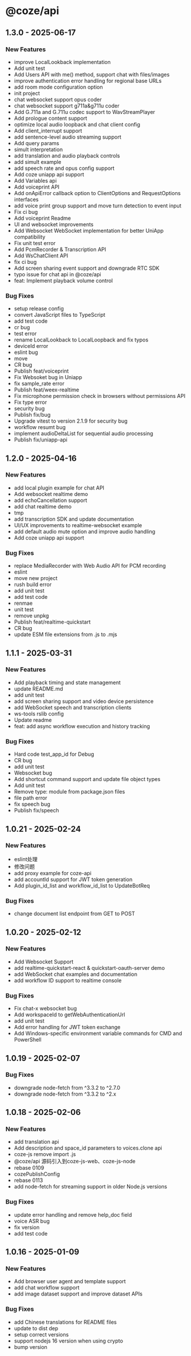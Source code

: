 # @coze/api

## 1.3.0 - 2025-06-17

### New Features

- improve LocalLookback implementation
- Add unit test
- Add Users API with me() method, support chat with files/images
- improve authentication error handling for regional base URLs
- add room mode configuration option
- init project
- chat websocket support opus coder
- chat websocket support g711a&g711u coder
- Add G.711a and G.711u codec support to WavStreamPlayer
- Add prologue content support
- optimize local audio loopback and chat client config
- Add client_interrupt support
- add sentence-level audio streaming support
- Add query params
- simult interpretation
- add translation and audio playback controls
- add simult example
- add speech rate and opus config support
- Add coze uniapp api support
- Add Variables api
- Add voiceprint API
- Add onApiError callback option to ClientOptions and RequestOptions interfaces
- add voice print group support and move turn detection to event input
- Fix ci bug
- Add voiceprint Readme
- UI and websocket improvements
- Add Websocket WebSocket implementation for better UniApp compatibility
- Fix unit test error
- Add PcmRecorder & Transcription API
- Add WsChatClient  API
- fix ci bug
- Add screen sharing event support and downgrade RTC SDK
- typo issue for chat api in @coze/api
-  feat: Implement playback volume control

### Bug Fixes

- setup release config
- convert JavaScript files to TypeScript
- add test code
- cr bug
- test error
- rename LocalLookback to LocalLoopback and fix typos
- deviceId error
- eslint bug
- move
- CR bug
- Publish feat/voiceprint
- Fix Websoket  bug in Uniapp
- fix sample_rate error
- Publish feat/weex-realtime
- Fix microphone permission check in browsers without permissions API
- Fix type error
- security bug
- Publish fix/bug
- Upgrade vitest to version 2.1.9 for security bug
- workflow resumt bug
- implement audioDeltaList for sequential audio processing
- Publish fix/uniapp-api


## 1.2.0 - 2025-04-16

### New Features

- add local plugin example  for chat API
- Add websocket realtime demo
- add       echoCancellation support
- add chat realtime demo
- tmp
- add transcription SDK and update documentation
- UI/UX improvements to realtime-websocket example
- add default audio mute option and improve audio handling
- Add coze uniapp api support

### Bug Fixes

- replace MediaRecorder with Web Audio API for PCM recording
- eslint
- move new project
- rush build error
- add unit test
- add test code
- renmae
- unit test
- remove unpkg
- Publish feat/realtime-quickstart
- CR bug
- update ESM file extensions from .js to .mjs


## 1.1.1 - 2025-03-31

### New Features

- Add playback timing and state management
- update README.md
- add unit test
- add screen sharing support and video device persistence
- add WebSocket speech and transcription clients
- ws-tools rslib config
- Update readme
- feat: add async workflow execution and history tracking

### Bug Fixes

- Hard code test_app_id for Debug
- CR bug
- add unit test
- Websocket bug
- Add shortcut command support and update file object types
- Add unit test
- Remove type: module from package.json files
- file path error
- fix speech bug
- Publish fix/speech


## 1.0.21 - 2025-02-24

### New Features

- eslint处理
- 修改问题
- add proxy example for coze-api
- add accountId support for JWT token generation
- Add  plugin_id_list and workflow_id_list to UpdateBotReq

### Bug Fixes

- change document list endpoint from GET to POST


## 1.0.20 - 2025-02-12

### New Features

- Add Websocket Support
- add realtime-quickstart-react & quickstart-oauth-server demo
- add WebSocket chat examples and documentation
- add workflow ID support to realtime console

### Bug Fixes

- Fix  chat-x websocket  bug
- Add workspaceId to getWebAuthenticationUrl
- add unit test
- Add error handling for JWT token exchange
- Add Windows-specific environment variable commands for CMD and PowerShell


## 1.0.19 - 2025-02-07

### Bug Fixes

- downgrade node-fetch from ^3.3.2 to ^2.7.0
- downgrade node-fetch from ^3.3.2 to ^2.x


## 1.0.18 - 2025-02-06

### New Features

- add translation api
- Add description and space_id parameters to voices.clone api
- coze-js remove import .js
- @coze/api 源码引入到coze-js-web、coze-js-node
- rebase 0109
- cozePublishConfig
- rebase 0113
- add node-fetch for streaming support in older Node.js  versions

### Bug Fixes

- update error handling and remove help_doc field
- voice ASR bug
- fix version
- add test code


## 1.0.16 - 2025-01-09

### New Features

- Add browser user agent and template support
- add chat workflow support
- add image dataset support and improve dataset APIs

### Bug Fixes

- add Chinese translations for README files
- update to dist dep
- setup correct versions
- support nodejs 16 version when  using crypto
- bump version

